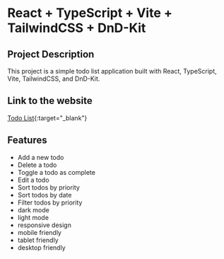 # React + TypeScript + Vite + TailwindCSS + DnD-Kit

## Project Description

This project is a simple todo list application built with React, TypeScript, Vite, TailwindCSS, and DnD-Kit.

## Link to the website

[Todo List](https://todolist.amirulismail.com/){:target="_blank"}

## Features

- Add a new todo
- Delete a todo
- Toggle a todo as complete
- Edit a todo
- Sort todos by priority
- Sort todos by date
- Filter todos by priority
- dark mode
- light mode
- responsive design
- mobile friendly
- tablet friendly
- desktop friendly

